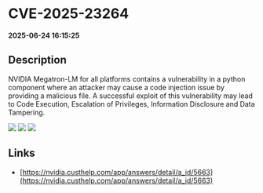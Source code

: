 # CVE-2025-23264

**2025-06-24 16:15:25**

## Description
NVIDIA Megatron-LM for all platforms contains a vulnerability in a python component where an attacker may cause a code injection issue by providing a malicious file. A successful exploit of this vulnerability may lead to Code Execution, Escalation of Privileges, Information Disclosure and Data Tampering.

![](https://img.shields.io/static/v1?label=Score&message=7.8&color=red)
![](https://img.shields.io/static/v1?label=Severity&message=HIGH&color=red)
![](https://img.shields.io/static/v1?label=CWE&message=RCE&color=green)

## Links
- [https://nvidia.custhelp.com/app/answers/detail/a_id/5663](https://nvidia.custhelp.com/app/answers/detail/a_id/5663)
